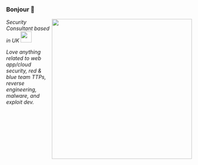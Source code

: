 ### Bonjour 👋

<img align='right' src="https://github-readme-stats.vercel.app/api?username=mlcsec&show_icons=true&theme=vue-dark" width="380">

*Security Consultant based in UK* <img src="https://media.giphy.com/media/YQitE4YNQNahy/giphy-downsized.gif" width="30"></em></p>
*Love anything related to web app/cloud security, red & blue team TTPs, reverse engineering, malware, and exploit dev.*
<!--<img src="https://github-readme-stats.vercel.app/api?username=mlcsec&show_icons=true&theme=vue-dark" width="380">-->
<!--<img src="https://github-readme-stats.vercel.app/api/top-langs/?username=mlcsec&hide=html&theme=vue-dark&layout=compact" width="380">-->
